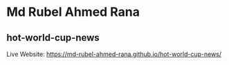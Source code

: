 # Md Rubel Ahmed Rana
## hot-world-cup-news
Live Website: https://md-rubel-ahmed-rana.github.io/hot-world-cup-news/

